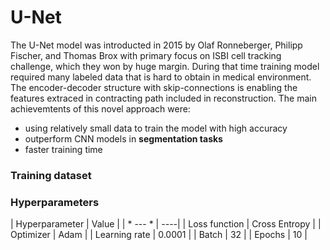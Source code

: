 # U-Net

The U-Net model was introducted in 2015 by Olaf Ronneberger, Philipp Fischer, and Thomas Brox with primary focus on ISBI cell tracking challenge, which they won by huge margin. During that time training model required many labeled data that is hard to obtain in medical environment. The encoder-decoder structure with skip-connections is enabling the features extraced in contracting path included in reconstruction. 
The main achievemtents of this novel approach were:
- using relatively small data to train the model with high accuracy
- outperform CNN models in __segmentation tasks__
- faster training time

### Training dataset 


### Hyperparameters

| Hyperparameter | Value | 
| * --- *        | *----*|
| Loss function | Cross Entropy | 
| Optimizer    | Adam | 
| Learning rate | 0.0001 | 
| Batch   | 32 | 
| Epochs | 10 |


